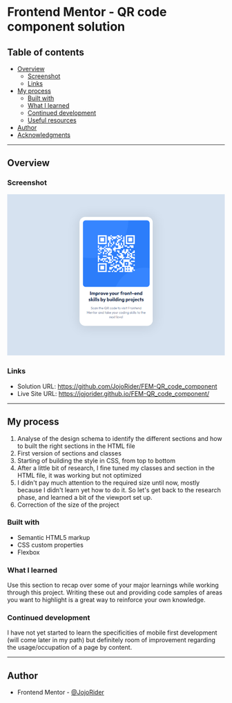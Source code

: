 # Frontend Mentor - QR code component solution

## Table of contents

- [Overview](#overview)
  - [Screenshot](#screenshot)
  - [Links](#links)
- [My process](#my-process)
  - [Built with](#built-with)
  - [What I learned](#what-i-learned)
  - [Continued development](#continued-development)
  - [Useful resources](#useful-resources)
- [Author](#author)
- [Acknowledgments](#acknowledgments)


---

## Overview

### Screenshot

![](./images/Screenshot.png)


### Links

- Solution URL: https://github.com/JojoRider/FEM-QR_code_component
- Live Site URL: https://jojorider.github.io/FEM-QR_code_component/


---

## My process

1. Analyse of the design schema to identify the different sections and how to built the right sections in the HTML file
2. First version of sections and classes
3. Starting of building the style in CSS, from top to bottom
4. After a little bit of research, I fine tuned my classes and section in the HTML file, it was working but not optimized
5. I didn't pay much attention to the required size until now, mostly because I didn't learn yet how to do it. So let's get back to the research phase, and learned a bit of the viewport set up.
6. Correction of the size of the project



### Built with

- Semantic HTML5 markup
- CSS custom properties
- Flexbox


### What I learned

Use this section to recap over some of your major learnings while working through this project. Writing these out and providing code samples of areas you want to highlight is a great way to reinforce your own knowledge.


### Continued development

I have not yet started to learn the specificities of mobile first development (will come later in my path) but definitely room of improvement regarding the usage/occupation of a page by content.


---

## Author

- Frontend Mentor - [@JojoRider](https://www.frontendmentor.io/profile/JojoRider)